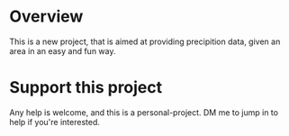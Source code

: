# Overview
This is a new project, that is aimed at providing precipition data, given an area in an easy and fun way. 

# Support this project
Any help is welcome, and this is a personal-project. DM me to jump in to help if you're interested.
